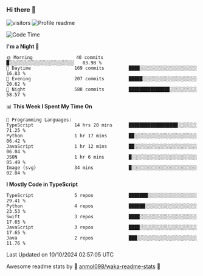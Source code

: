 ### Hi there 👋  
![visitors](https://visitor-badge.laobi.icu/badge?page_id=leverglowh) ![Profile readme](https://github.com/leverglowh/leverglowh/workflows/Profile%20readme/badge.svg?branch=master)

<!--START_SECTION:waka-->
![Code Time](http://img.shields.io/badge/Code%20Time-3%2C039%20hrs%207%20mins-blue)

**I'm a Night 🦉** 

```text
🌞 Morning                40 commits          █░░░░░░░░░░░░░░░░░░░░░░░░   03.98 % 
🌆 Daytime                169 commits         ████░░░░░░░░░░░░░░░░░░░░░   16.83 % 
🌃 Evening                207 commits         █████░░░░░░░░░░░░░░░░░░░░   20.62 % 
🌙 Night                  588 commits         ███████████████░░░░░░░░░░   58.57 % 
```


📊 **This Week I Spent My Time On** 

```text
💬 Programming Languages: 
TypeScript               14 hrs 20 mins      ██████████████████░░░░░░░   71.25 % 
Python                   1 hr 17 mins        ██░░░░░░░░░░░░░░░░░░░░░░░   06.42 % 
JavaScript               1 hr 12 mins        ██░░░░░░░░░░░░░░░░░░░░░░░   06.04 % 
JSON                     1 hr 6 mins         █░░░░░░░░░░░░░░░░░░░░░░░░   05.49 % 
Image (svg)              34 mins             █░░░░░░░░░░░░░░░░░░░░░░░░   02.84 % 
```

**I Mostly Code in TypeScript** 

```text
TypeScript               5 repos             ███████░░░░░░░░░░░░░░░░░░   29.41 % 
Python                   4 repos             ██████░░░░░░░░░░░░░░░░░░░   23.53 % 
Swift                    3 repos             ████░░░░░░░░░░░░░░░░░░░░░   17.65 % 
JavaScript               3 repos             ████░░░░░░░░░░░░░░░░░░░░░   17.65 % 
Java                     2 repos             ███░░░░░░░░░░░░░░░░░░░░░░   11.76 % 
```




 Last Updated on 10/10/2024 02:57:05 UTC
<!--END_SECTION:waka-->


Awesome readme stats by :star2: [anmol098/waka-readme-stats](https://github.com/anmol098/waka-readme-stats) :star2:
